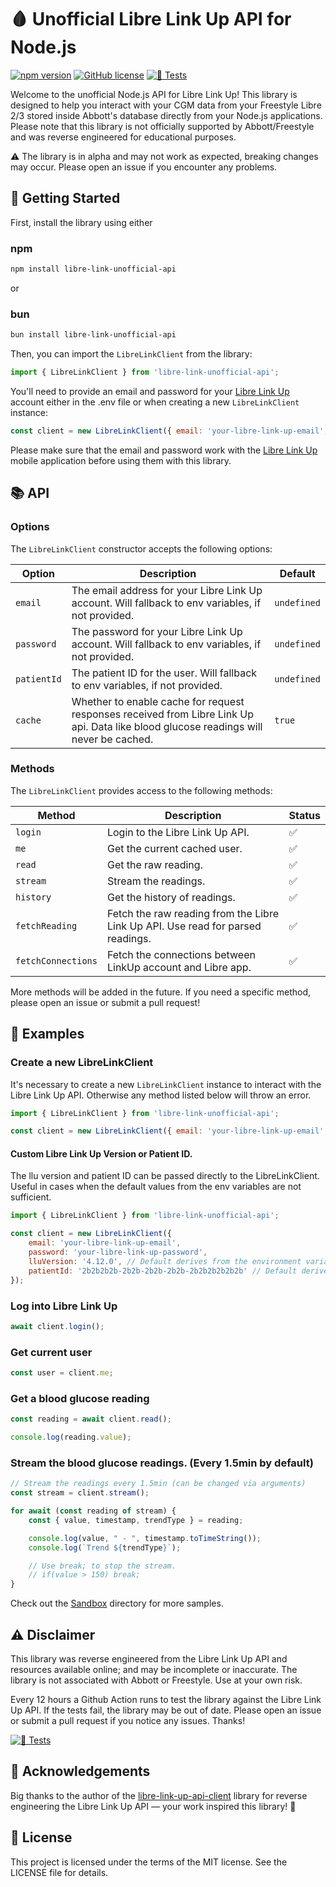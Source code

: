 # 🩸 Unofficial Libre Link Up API for Node.js

[![npm version](https://badge.fury.io/js/libre-link-unofficial-api.svg)](https://www.npmjs.com/package/libre-link-unofficial-api)
[![GitHub license](https://img.shields.io/github/license/DRFR0ST/libre-link-unofficial-api)](https://github.com/DRFR0ST/libre-link-unofficial-api/blob/main/LICENSE)
[![🧪 Tests](https://github.com/DRFR0ST/libre-link-unofficial-api/actions/workflows/test.yml/badge.svg)](https://github.com/DRFR0ST/libre-link-unofficial-api/actions/workflows/test.yml)

Welcome to the unofficial Node.js API for Libre Link Up! This library is designed to help you interact with your CGM data from your Freestyle Libre 2/3 stored inside Abbott's database directly from your Node.js applications. Please note that this library is not officially supported by Abbott/Freestyle and was reverse engineered for educational purposes.

⚠️ The library is in alpha and may not work as expected, breaking changes may occur. Please open an issue if you encounter any problems.

## 🚀 Getting Started

First, install the library using either

### npm
```sh
npm install libre-link-unofficial-api
```

or

### bun
```sh
bun install libre-link-unofficial-api
```

Then, you can import the `LibreLinkClient` from the library:

```js
import { LibreLinkClient } from 'libre-link-unofficial-api';
```

You'll need to provide an email and password for your [Libre Link Up](https://librelinkup.com/) account either in the .env file or when creating a new `LibreLinkClient` instance:

```js
const client = new LibreLinkClient({ email: 'your-libre-link-up-email', password: 'your-libre-link-up-password' });
```

Please make sure that the email and password work with the [Libre Link Up](https://librelinkup.com/) mobile application before using them with this library.

## 📚 API

### Options
The `LibreLinkClient` constructor accepts the following options:

Option | Description | Default
--- | --- | ---
`email` | The email address for your Libre Link Up account. Will fallback to env variables, if not provided. | `undefined`
`password` | The password for your Libre Link Up account. Will fallback to env variables, if not provided. | `undefined`
`patientId` | The patient ID for the user. Will fallback to env variables, if not provided. | `undefined`
`cache` | Whether to enable cache for request responses received from Libre Link Up api. Data like blood glucose readings will never be cached. | `true`

### Methods
The `LibreLinkClient` provides access to the following methods:

Method | Description | Status
--- | --- | ---
`login` | Login to the Libre Link Up API. | ✅
`me` | Get the current cached user. | ✅
`read` | Get the raw reading. | ✅
`stream` | Stream the readings. | ✅
`history` | Get the history of readings. | ✅
`fetchReading` | Fetch the raw reading from the Libre Link Up API. Use read for parsed readings. | ✅
`fetchConnections` | Fetch the connections between LinkUp account and Libre app. | ✅

More methods will be added in the future. If you need a specific method, please open an issue or submit a pull request!

## 📖 Examples

### Create a new LibreLinkClient
It's necessary to create a new `LibreLinkClient` instance to interact with the Libre Link Up API. Otherwise any method listed below will throw an error.
```js
import { LibreLinkClient } from 'libre-link-unofficial-api';

const client = new LibreLinkClient({ email: 'your-libre-link-up-email', password: 'your-libre-link-up-password' });
```

#### Custom Libre Link Up Version or Patient ID.

The llu version and patient ID can be passed directly to the LibreLinkClient.
Useful in cases when the default values from the env variables are not sufficient.

```js
import { LibreLinkClient } from 'libre-link-unofficial-api';

const client = new LibreLinkClient({ 
    email: 'your-libre-link-up-email', 
    password: 'your-libre-link-up-password',
    lluVersion: '4.12.0', // Default derives from the environment variables.
    patientId: '2b2b2b2b-2b2b-2b2b-2b2b-2b2b2b2b2b2b' // Default derives from the environment variables.
});
```

### Log into Libre Link Up
```js
await client.login();
```

### Get current user
```js
const user = client.me;
```

### Get a blood glucose reading
```js
const reading = await client.read();

console.log(reading.value);
```

### Stream the blood glucose readings. (Every 1.5min by default)
```js
// Stream the readings every 1.5min (can be changed via arguments)
const stream = client.stream();

for await (const reading of stream) {
    const { value, timestamp, trendType } = reading;

    console.log(value, " - ", timestamp.toTimeString());
    console.log(`Trend ${trendType}`);

    // Use break; to stop the stream.
    // if(value > 150) break;
}
```

Check out the [Sandbox](https://github.com/DRFR0ST/libre-link-unofficial-api/blob/main/sandbox/index.ts) directory for more samples.

## ⚠️ Disclaimer
This library was reverse engineered from the Libre Link Up API and resources available online; and may be incomplete or inaccurate. The library is not associated with Abbott or Freestyle. Use at your own risk.

Every 12 hours a Github Action runs to test the library against the Libre Link Up API. If the tests fail, the library may be out of date. Please open an issue or submit a pull request if you notice any issues. Thanks!

[![🧪 Tests](https://github.com/DRFR0ST/libre-link-unofficial-api/actions/workflows/test.yml/badge.svg)](https://github.com/DRFR0ST/libre-link-unofficial-api/actions/workflows/test.yml)

## 🙏 Acknowledgements
Big thanks to the author of the [libre-link-up-api-client](https://github.com/DiaKEM/libre-link-up-api-client) library for reverse engineering the Libre Link Up API — your work inspired this library! 🚀

## 📝 License
This project is licensed under the terms of the MIT license. See the LICENSE file for details.
